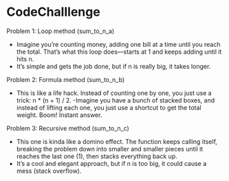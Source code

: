 # CodeChalllenge


Problem 1: Loop method (sum_to_n_a)

- Imagine you’re counting money, adding one bill at a time until you reach the total. That’s what this loop does—starts at 1 and keeps adding until it hits n.
- It’s simple and gets the job done, but if n is really big, it takes longer.

Problem 2: Formula method (sum_to_n_b)

- This is like a life hack. Instead of counting one by one, you just use a trick: n * (n + 1) / 2.
-Imagine you have a bunch of stacked boxes, and instead of lifting each one, you just use a shortcut to get the total weight. Boom! Instant answer.

Problem 3: Recursive method (sum_to_n_c)

- This one is kinda like a domino effect. The function keeps calling itself, breaking the problem down into smaller and smaller pieces until it reaches the last one (1), then stacks everything back up.
- It’s a cool and elegant approach, but if n is too big, it could cause a mess (stack overflow).